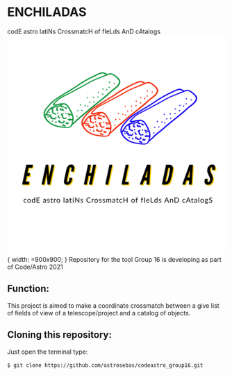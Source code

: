 # ENCHILADAS
codE astro latiNs CrossmatcH of fIeLds AnD cAtalogs
![Logo](ENCHILADAS.png){ width: =900x900; }
Repository for the tool Group 16 is developing as part of Code/Astro 2021

## Function:
This project is aimed to make a coordinate crossmatch between a give list of fields of view of a telescope/project and a catalog of objects.

## Cloning this repository:
Just open the terminal type:
```console
$ git clone https://github.com/astrosebas/codeastro_group16.git
```
